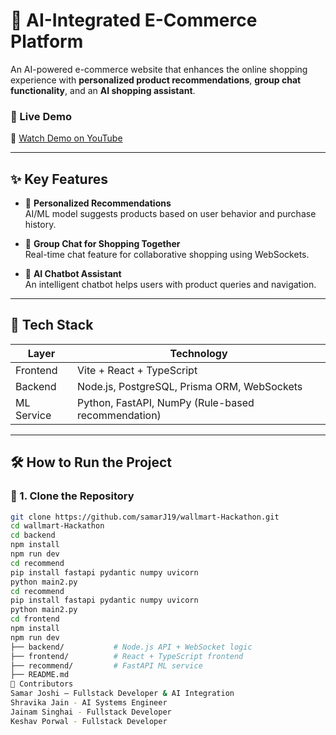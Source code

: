 # 🛒 AI-Integrated E-Commerce Platform

An AI-powered e-commerce website that enhances the online shopping experience with **personalized product recommendations**, **group chat functionality**, and an **AI shopping assistant**.

### 🚀 Live Demo
🎥 [Watch Demo on YouTube](https://www.youtube.com/watch?v=NHbwSbYcBcU&pp=ygUNa2VzaGF2IHBvcndhbA%3D%3D)

---

## ✨ Key Features

- 🎯 **Personalized Recommendations**  
  AI/ML model suggests products based on user behavior and purchase history.

- 💬 **Group Chat for Shopping Together**  
  Real-time chat feature for collaborative shopping using WebSockets.

- 🤖 **AI Chatbot Assistant**  
  An intelligent chatbot helps users with product queries and navigation.

---

## 🧠 Tech Stack

| Layer       | Technology                                         |
|-------------|-----------------------------------------------------|
| Frontend    | Vite + React + TypeScript                          |
| Backend     | Node.js, PostgreSQL, Prisma ORM, WebSockets        |
| ML Service  | Python, FastAPI, NumPy (Rule-based recommendation) |

---

## 🛠️ How to Run the Project

### 🔹 1. Clone the Repository
```bash
git clone https://github.com/samarJ19/wallmart-Hackathon.git
cd wallmart-Hackathon
cd backend
npm install
npm run dev
cd recommend
pip install fastapi pydantic numpy uvicorn
python main2.py
cd recommend
pip install fastapi pydantic numpy uvicorn
python main2.py
cd frontend
npm install
npm run dev
├── backend/           # Node.js API + WebSocket logic
├── frontend/          # React + TypeScript frontend
├── recommend/         # FastAPI ML service
├── README.md
🤝 Contributors
Samar Joshi – Fullstack Developer & AI Integration
Shravika Jain - AI Systems Engineer 
Jainam Singhai - Fullstack Developer
Keshav Porwal - Fullstack Developer 